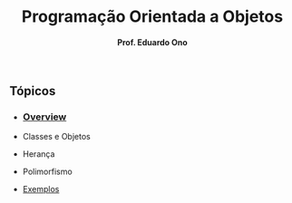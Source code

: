 
<h1 align="center">
Programação Orientada a Objetos
</h1>

<h4 align="center">
Prof. Eduardo Ono
</h4>

<br>

## Tópicos

* ### [Overview](./00-overview)

* Classes e Objetos

* Herança

* Polimorfismo

* [Exemplos](./exemplos/README.md)

<br>
